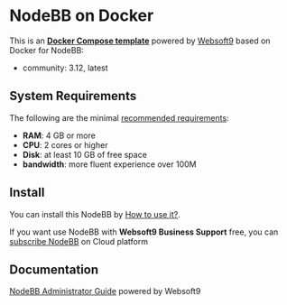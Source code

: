 # NodeBB on Docker  

This is an **[Docker Compose template](https://github.com/Websoft9/docker-library)** powered by [Websoft9](https://www.websoft9.com) based on Docker for NodeBB:


 - community:  3.12, latest


## System Requirements

The following are the minimal [recommended requirements](https://nodebb.org):

* **RAM**: 4 GB or more
* **CPU**: 2 cores or higher
* **Disk**: at least 10 GB of free space
* **bandwidth**: more fluent experience over 100M  

## Install

You can install this NodeBB by [How to use it?](https://github.com/Websoft9/docker-library#how-to-use-it).   

If you want use NodeBB with **Websoft9 Business Support** free, you can [subscribe NodeBB](https://www.websoft9.com/apps) on Cloud platform

## Documentation

[NodeBB Administrator Guide](https://support.websoft9.com/docs/nodebb) powered by Websoft9